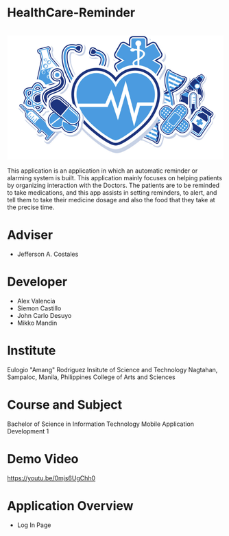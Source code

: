 # HealthCare-Reminder
<br>
<img src="app/Banner.png"></img>
<br>

This application is an application in which an automatic reminder or alarming system is built. This application mainly focuses on helping patients by organizing interaction with the Doctors. The patients are to be reminded to take medications, and this app assists in setting reminders, to alert, and tell them to take their medicine dosage and also the food that they take at the precise time.

# Adviser
- Jefferson A. Costales

# Developer
- Alex Valencia
- Siemon Castillo
- John Carlo Desuyo
- Mikko Mandin

# Institute
Eulogio "Amang" Rodriguez Insitute of Science and Technology Nagtahan, Sampaloc, Manila, Philippines College of Arts and Sciences

# Course and Subject
Bachelor of Science in Information Technology
Mobile Application Development 1

# Demo Video
https://youtu.be/0mjs6UgChh0

# Application Overview

- Log In Page

